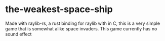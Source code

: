 # the-weakest-space-ship

Made with raylib-rs, a rust binding for raylib with in C, this is a very simple game that is somewhat alike space invaders.
This game currently has no sound effect
